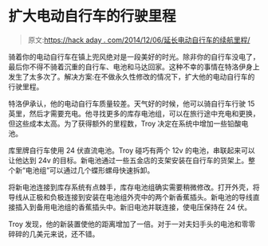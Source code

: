 # 扩大电动自行车的行驶里程

> 原文:[https://hack aday . com/2014/12/06/延长电动自行车的续航里程/](https://hackaday.com/2014/12/06/extending-the-range-of-an-electric-bike/)

骑着你的电动自行车在镇上兜风绝对是一段美好的时光。除非你的自行车没电了，最后你不得不骑着沉重的自行车、电池和马达回家。这种不幸的事情在特洛伊身上发生了太多次了。解决方案:在不做永久性修改的情况下，扩大他的电动自行车的行驶里程。

特洛伊承认，他的电动自行车质量较差。天气好的时候，他可以骑自行车行驶 15 英里，然后才需要充电。他寻找更多的库存电池组，可以在旅行途中充电和更换，但这些成本太高。为了获得额外的里程数，Troy 决定在系统中增加一些铅酸电池。

库里牌自行车使用 24 伏直流电池。Troy 碰巧有两个 12v 的电池，串联起来可以让他达到 24v 的目标。新电池通过一些五金店的支架安装在自行车的货架上。整个新“电池组”可以通过几个蝶形螺母快速拆卸。

将新电池连接到库存系统有点棘手，库存电池组确实需要稍微修改。打开外壳，将导线从正极和负极连接到安装在电池组外壳中的两个新香蕉插头。新电池的导线直接插入到备用电池组的香蕉插头中。新旧电池并联连接，使电压保持在 24 伏。

Troy 发现，他的新装置使他的距离增加了一倍。对于一对夫妇手头的电池和零零碎碎的几美元来说，还不错。